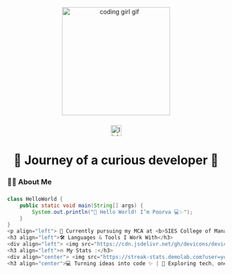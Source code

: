 <div align="center">
  <img height="250" src="https://media.tenor.com/erWqjzi10-AAAAAC/coding-girl.gif" alt="coding girl gif"/>
</div>

###

<div align="center">
  <a href="https://www.linkedin.com/in/poorva-shivaraman-894a79306" target="_blank">
    <img src="https://img.shields.io/static/v1?message=LinkedIn&logo=linkedin&label=&color=0077B5&logoColor=white&labelColor=&style=for-the-badge" height="25" alt="linkedin logo"  />
  </a>
</div>

###

<h1 align="center">🚀 Journey of a curious developer 🚀</h1>

###

<h3 align="left">👩‍💻 About Me</h3>

###

```java
class HelloWorld {
    public static void main(String[] args) {
        System.out.println("🌸 Hello World! I’m Poorva 💻✨");
    }
}
<p align="left"> 🌱 Currently pursuing my MCA at <b>SIES College of Management Studies</b>.<br> 💡 I enjoy learning new technologies and experimenting with development.<br> 🚀 New to the development journey but excited to grow every day.<br> </p>
<h3 align="left">🛠 Languages & Tools I Work With</h3>
<div align="left"> <img src="https://cdn.jsdelivr.net/gh/devicons/devicon/icons/java/java-original-wordmark.svg" height="40" alt="java logo" /> <img width="12" /> <img src="https://cdn.jsdelivr.net/gh/devicons/devicon/icons/react/react-original-wordmark.svg" height="40" alt="reactjs logo" /> <img width="12" /> <img src="https://cdn.jsdelivr.net/gh/devicons/devicon/icons/nodejs/nodejs-original-wordmark.svg" height="40" alt="nodejs logo" /> <img width="12" /> <img src="https://cdn.jsdelivr.net/gh/devicons/devicon/icons/express/express-original.svg" height="40" alt="expressjs logo" /> <img width="12" /> <img src="https://cdn.jsdelivr.net/gh/devicons/devicon/icons/mysql/mysql-original-wordmark.svg" height="40" alt="mysql logo" /> <img width="12" /> <img src="https://cdn.jsdelivr.net/gh/devicons/devicon/icons/mongodb/mongodb-original-wordmark.svg" height="40" alt="mongodb logo" /> <img width="12" /> <img src="https://cdn.jsdelivr.net/gh/devicons/devicon/icons/electron/electron-original.svg" height="40" alt="electronjs logo" /> <img width="12" /> <img src="https://cdn.jsdelivr.net/gh/devicons/devicon/icons/postman/postman-original.svg" height="40" alt="postman logo" /> <img width="12" /> <img src="https://cdn.jsdelivr.net/gh/devicons/devicon/icons/python/python-original-wordmark.svg" height="40" alt="python logo" /> <img width="12" /> <img src="https://cdn.jsdelivr.net/gh/devicons/devicon/icons/docker/docker-original-wordmark.svg" height="40" alt="docker logo" /> <img width="12" /> <img src="https://cdn.jsdelivr.net/gh/devicons/devicon/icons/jupyter/jupyter-original-wordmark.svg" height="40" alt="jupyter logo" /> <img width="12" /> <img src="https://cdn.jsdelivr.net/gh/devicons/devicon/icons/rstudio/rstudio-original.svg" height="40" alt="rstudio logo" /> </div>
<h3 align="left">🔥 My Stats :</h3>
<div align="center"> <img src="https://streak-stats.demolab.com?user=your-github-username&locale=en&mode=daily&theme=dark&hide_border=false&border_radius=5&order=3" height="220" alt="streak graph" /> </div>
<h3 align="center">💻 Turning ideas into code ✨ | 🚀 Exploring tech, one step at a time</h3> ```

